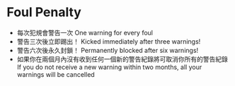 # Foul Penalty

- 每次犯規會警告一次 One warning for every foul
- 警告三次後立即踢出！ Kicked immediately after three warnings!
- 警告六次後永久封鎖！ Permanently blocked after six warnings!
- 如果你在兩個月內沒有收到任何一個新的警告紀錄將可取消你所有的警告紀錄 If you do not receive a new warning within two months, all your warnings will be cancelled
